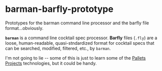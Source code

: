 # barman-barfly-prototype
Prototypes for the barman command line processor and the barfly file format...obviously.

**`barman`** is a command line cocktail spec processor. **Barfly** files (`.fly`) are a loose, human-readable, quasi-stndardized format for cocktail specs that can be searched, modified, filtered, etc., by `barman`.

I'm not going to lie -- some of this is just to learn some of the [Pallets Projects](https://palletsprojects.com/) technologies, but it could be handy.
